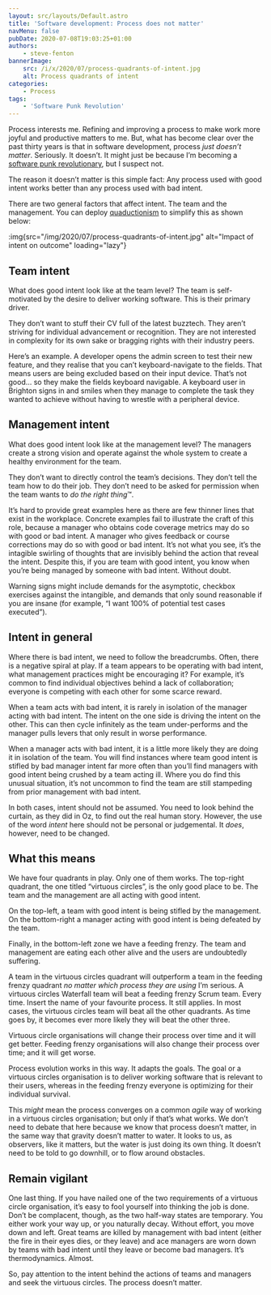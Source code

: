 ```yaml
---
layout: src/layouts/Default.astro
title: 'Software development: Process does not matter'
navMenu: false
pubDate: 2020-07-08T19:03:25+01:00
authors:
    - steve-fenton
bannerImage:
    src: /i/x/2020/07/process-quadrants-of-intent.jpg
    alt: Process quadrants of intent
categories:
    - Process
tags:
    - 'Software Punk Revolution'
---
```


Process interests me. Refining and improving a process to make work more joyful and productive matters to me. But, what has become clear over the past thirty years is that in software development, process *just doesn’t matter*. Seriously. It doesn’t. It might just be because I’m becoming a [software punk revolutionary](/2020/07/the-software-punk-revolution/), but I suspect not.

The reason it doesn’t matter is this simple fact: Any process used with good intent works better than any process used with bad intent.

There are two general factors that affect intent. The team and the management. You can deploy [quaductionism](/2017/10/quaductionism-clarity-via-reductionism/) to simplify this as shown below:

:img{src="/img/2020/07/process-quadrants-of-intent.jpg" alt="Impact of intent on outcome" loading="lazy"}

## Team intent

What does good intent look like at the team level? The team is self-motivated by the desire to deliver working software. This is their primary driver.

They don’t want to stuff their CV full of the latest buzztech. They aren’t striving for individual advancement or recognition. They are not interested in complexity for its own sake or bragging rights with their industry peers.

Here’s an example. A developer opens the admin screen to test their new feature, and they realise that you can’t keyboard-navigate to the fields. That means users are being excluded based on their input device. That’s not good… so they make the fields keyboard navigable. A keyboard user in Brighton signs in and smiles when they manage to complete the task they wanted to achieve without having to wrestle with a peripheral device.

## Management intent

What does good intent look like at the management level? The managers create a strong vision and operate against the whole system to create a healthy environment for the team.

They don’t want to directly control the team’s decisions. They don’t tell the team how to do their job. They don’t need to be asked for permission when the team wants to *do the right thing*™.

It’s hard to provide great examples here as there are few thinner lines that exist in the workplace. Concrete examples fail to illustrate the craft of this role, because a manager who obtains code coverage metrics may do so with good or bad intent. A manager who gives feedback or course corrections may do so with good or bad intent. It’s not what you see, it’s the intagible swirling of thoughts that are invisibly behind the action that reveal the intent. Despite this, if you are team with good intent, you know when you’re being managed by someone with bad intent. Without doubt.

Warning signs might include demands for the asymptotic, checkbox exercises against the intangible, and demands that only sound reasonable if you are insane (for example, “I want 100% of potential test cases executed”).

## Intent in general

Where there is bad intent, we need to follow the breadcrumbs. Often, there is a negative spiral at play. If a team appears to be operating with bad intent, what management practices might be encouraging it? For example, it’s common to find individual objectives behind a lack of collaboration; everyone is competing with each other for some scarce reward.

When a team acts with bad intent, it is rarely in isolation of the manager acting with bad intent. The intent on the one side is driving the intent on the other. This can then cycle infinitely as the team under-performs and the manager pulls levers that only result in worse performance.

When a manager acts with bad intent, it is a little more likely they are doing it in isolation of the team. You will find instances where team good intent is stifled by bad manager intent far more often than you’ll find managers with good intent being crushed by a team acting ill. Where you do find this unusual situation, it’s not uncommon to find the team are still stampeding from prior management with bad intent.

In both cases, intent should not be assumed. You need to look behind the curtain, as they did in Oz, to find out the real human story. However, the use of the word *intent* here should not be personal or judgemental. It *does*, however, need to be changed.

## What this means

We have four quadrants in play. Only one of them works. The top-right quadrant, the one titled “virtuous circles”, is the only good place to be. The team and the management are all acting with good intent.

On the top-left, a team with good intent is being stifled by the management. On the bottom-right a manager acting with good intent is being defeated by the team.

Finally, in the bottom-left zone we have a feeding frenzy. The team and management are eating each other alive and the users are undoubtedly suffering.

A team in the virtuous circles quadrant will outperform a team in the feeding frenzy quadrant *no matter which process they are using* I’m serious. A virtuous circles Waterfall team will beat a feeding frenzy Scrum team. Every time. Insert the name of your favourite process. It still applies. In most cases, the virtuous circles team will beat all the other quadrants. As time goes by, it becomes ever more likely they will beat the other three.

Virtuous circle organisations will change their process over time and it will get better. Feeding frenzy organisations will also change their process over time; and it will get worse.

Process evolution works in this way. It adapts the goals. The goal or a virtuous circles organisation is to deliver working software that is relevant to their users, whereas in the feeding frenzy everyone is optimizing for their individual survival.

This *might* mean the process converges on a common *agile* way of working in a virtuous circles organisation; but only if that’s what works. We don’t need to debate that here because we know that process doesn’t matter, in the same way that gravity doesn’t matter to water. It looks to us, as observers, like it matters, but the water is just doing its own thing. It doesn’t need to be told to go downhill, or to flow around obstacles.

## Remain vigilant

One last thing. If you have nailed one of the two requirements of a virtuous circle organisation, it’s easy to fool yourself into thinking the job is done. Don’t be complacent, though, as the two half-way states are temporary. You either work your way up, or you naturally decay. Without effort, you move down and left. Great teams are killed by management with bad intent (either the fire in their eyes dies, or they leave) and ace managers are worn down by teams with bad intent until they leave or become bad managers. It’s thermodynamics. Almost.

So, pay attention to the intent behind the actions of teams and managers and seek the virtuous circles. The process doesn’t matter.